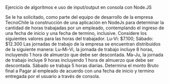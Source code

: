Ejercicio de algoritmos e uso de input/output en consola con Node.JS

Se le ha solicitado, como parte del equipo de desarrollo de la empresa TecnoChile la construcción de una aplicación en NodeJs para determinar la cantidad de horas trabajadas por un empleado, contemplando el ingreso de una fecha de inicio y una fecha de termino, inclusive. Considere los siguientes valores para las horas del trabajador. Lu-Vi: $7.100; Sábado: $12.300 Las jornadas de trabajo de la empresa se encuentran distribuidos de la siguiente manera: Lu-Mi-Vi, la jornada de trabajo incluye 8 horas, incluyendo 1 hora de almuerzo que debe ser descontada. Ma-Ju, la jornada de trabajo incluye 9 horas incluyendo 1 hora de almuerzo que debe ser descontada. Sábado se trabaja 5 horas diarias. Determina el monto Bruto final a Pagar al empleado de acuerdo con una fecha de inicio y termino entregada por el usuario a través de consola.